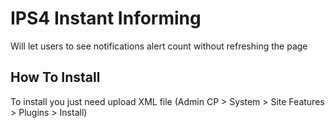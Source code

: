 # IPS4 Instant Informing

Will let users to see notifications alert count without refreshing the page

## How To Install

To install you just need upload XML file (Admin CP > System > Site Features > Plugins > Install)